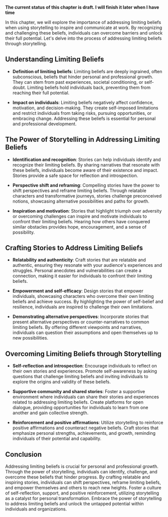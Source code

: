 **The current status of this chapter is draft. I will finish it later when I have time**

In this chapter, we will explore the importance of addressing limiting beliefs when using storytelling to inspire and communicate at work. By recognizing and challenging these beliefs, individuals can overcome barriers and unlock their full potential. Let's delve into the process of addressing limiting beliefs through storytelling.

Understanding Limiting Beliefs
------------------------------

* **Definition of limiting beliefs**: Limiting beliefs are deeply ingrained, often subconscious, beliefs that hinder personal and professional growth. They can stem from past experiences, societal conditioning, or self-doubt. Limiting beliefs hold individuals back, preventing them from reaching their full potential.

* **Impact on individuals**: Limiting beliefs negatively affect confidence, motivation, and decision-making. They create self-imposed limitations and restrict individuals from taking risks, pursuing opportunities, or embracing change. Addressing these beliefs is essential for personal and professional development.

The Power of Storytelling in Addressing Limiting Beliefs
--------------------------------------------------------

* **Identification and recognition**: Stories can help individuals identify and recognize their limiting beliefs. By sharing narratives that resonate with these beliefs, individuals become aware of their existence and impact. Stories provide a safe space for reflection and introspection.

* **Perspective shift and reframing**: Compelling stories have the power to shift perspectives and reframe limiting beliefs. Through relatable characters and transformative journeys, stories challenge preconceived notions, showcasing alternative possibilities and paths for growth.

* **Inspiration and motivation**: Stories that highlight triumph over adversity or overcoming challenges can inspire and motivate individuals to confront their limiting beliefs. Hearing how others have conquered similar obstacles provides hope, encouragement, and a sense of possibility.

Crafting Stories to Address Limiting Beliefs
--------------------------------------------

* **Relatability and authenticity**: Craft stories that are relatable and authentic, ensuring they resonate with your audience's experiences and struggles. Personal anecdotes and vulnerabilities can create a connection, making it easier for individuals to confront their limiting beliefs.

* **Empowerment and self-efficacy**: Design stories that empower individuals, showcasing characters who overcome their own limiting beliefs and achieve success. By highlighting the power of self-belief and resilience, individuals are inspired to challenge their own limitations.

* **Demonstrating alternative perspectives**: Incorporate stories that present alternative perspectives or counter-narratives to common limiting beliefs. By offering different viewpoints and narratives, individuals can question their assumptions and open themselves up to new possibilities.

Overcoming Limiting Beliefs through Storytelling
------------------------------------------------

* **Self-reflection and introspection**: Encourage individuals to reflect on their own stories and experiences. Promote self-awareness by asking questions that challenge limiting beliefs and inviting individuals to explore the origins and validity of these beliefs.

* **Supportive community and shared stories**: Foster a supportive environment where individuals can share their stories and experiences related to addressing limiting beliefs. Create platforms for open dialogue, providing opportunities for individuals to learn from one another and gain collective strength.

* **Reinforcement and positive affirmations**: Utilize storytelling to reinforce positive affirmations and counteract negative beliefs. Craft stories that emphasize personal strengths, achievements, and growth, reminding individuals of their potential and capability.

Conclusion
----------

Addressing limiting beliefs is crucial for personal and professional growth. Through the power of storytelling, individuals can identify, challenge, and overcome these beliefs that hinder progress. By crafting relatable and inspiring stories, individuals can shift perspectives, reframe limiting beliefs, and empower themselves and others to reach new heights. Foster a culture of self-reflection, support, and positive reinforcement, utilizing storytelling as a catalyst for personal transformation. Embrace the power of storytelling to address limiting beliefs and unlock the untapped potential within individuals and organizations.
